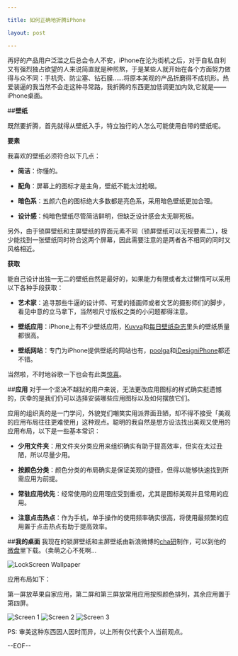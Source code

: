 ```yaml
---

title: 如何正确地折腾iPhone

layout: post

---
```

再好的产品用户泛滥之后总会令人不安，iPhone在沦为街机之后，对于自私自利又有强烈独占欲望的人来说简直就是种煎熬，于是某些人就开始在各个方面努力做得与众不同：手机壳、防尘塞、钻石膜……将原本美观的产品折磨得不成机形。热爱装逼的我当然不会走这种寻常路，我折腾的东西更加低调更加内敛,它就是——iPhone桌面。

##**壁纸**

既然要折腾，首先就得从壁纸入手，特立独行的人怎么可能使用自带的壁纸呢。

**要素**

我喜欢的壁纸必须符合以下几点：

* **简洁**：你懂的。

* **配角**：屏幕上的图标才是主角，壁纸不能太过抢眼。

* **暗色系**：五颜六色的图标绝大多数都是亮色系，采用暗色壁纸更加合理。

* **设计感**：纯暗色壁纸尽管简洁鲜明，但缺乏设计感会太无聊死板。

另外，由于锁屏壁纸和主屏壁纸的界面元素不同（锁屏壁纸可以无视要素二），极少能找到一张壁纸同时符合这两个屏幕，因此需要注意的是两者各不相同的同时又风格相近。

**获取**

能自己设计出独一无二的壁纸自然是最好的，如果能力有限或者太过懒惰可以采用以下各种手段获取：

* **艺术家**：追寻那些牛逼的设计师、可爱的插画师或者文艺的摄影师们的脚步，看见中意的立马拿下，当然啦尺寸版权之类的小问题都得注意。

* **壁纸应用**：iPhone上有不少壁纸应用，[Kuvva][1]和[每日壁纸杂志][2]里头的壁纸质量都很高。

* **壁纸网站**：专门为iPhone提供壁纸的网站也有，[poolga][3]和[iDesigniPhone][4]都还不错。

当然啦，不时地谷歌一下也会有此类[惊喜][5]。

##**应用**
对于一个坚决不越狱的用户来说，无法更改应用图标的样式确实挺遗憾的，庆幸的是我们仍可以选择安装哪些应用图标以及如何摆放它们。

应用的组织真的是一门学问，外貌党们嘲笑实用派界面丑陋，却不得不接受「美观的应用布局往往更难使用」这种观点。聪明的我自然是想方设法找出美观又使用的应用布局，以下是一些基本常识：

* **少用文件夹**：用文件夹分类应用来组织确实有助于提高效率，但实在太过丑陋，所以尽量少用。

* **按颜色分类**：颜色分类的布局确实是保证美观的捷径，但得以能够快速找到所需应用为前提。

* **常驻应用优先**：经常使用的应用理应受到重视，尤其是图标美观并且常用的应用。

* **注意点击热点**：作为手机，单手操作的使用频率确实很高，将使用最频繁的应用置于点击热点有助于提高效率。

##**我的桌面**
我现在的锁屏壁纸和主屏壁纸由新浪微博的[cha研][6]制作，可以到他的[微盘][7]里下载。（卖萌之心不死啊...

![LockScreen Wallpaper][8]

应用布局如下：

第一屏放苹果自家应用，第二屏和第三屏放常用应用按照颜色排列，其余应用置于第四屏。

![Screen 1][9]
![Screen 2][10]
![Screen 3][11]

PS: 审美这种东西因人因时而异，以上所有仅代表个人当前观点。

--EOF--

[1]:http://www.kuvva.com/
[2]:http://itunes.apple.com/app/id478681880/
[3]:http://poolga.com/
[4]:http://idesigniphone.com/
[5]:http://www.hongkiat.com/blog/iphone-wallpapers-for-apps/
[6]:http://weibo.com/chaken
[7]:http://vdisk.weibo.com/s/94Z5T
[8]:http://i.imgur.com/t6E7Vjn.png
[9]:http://i.imgur.com/BTbY2qc.png
[10]:http://i.imgur.com/Yq1d44U.png
[11]:http://i.imgur.com/CHZlX4R.png